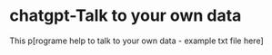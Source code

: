 # chatgpt-Talk to your own data 

This p[rograme help to talk to your own data - example txt file here]

